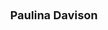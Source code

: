---
layout: page
title: <font size =4 >  Paulina Davison </font>
description: 2018, ASU
img: assets/img/members/paulina.jpg
importance: 3
category: Undergraduate Students Alumni
---